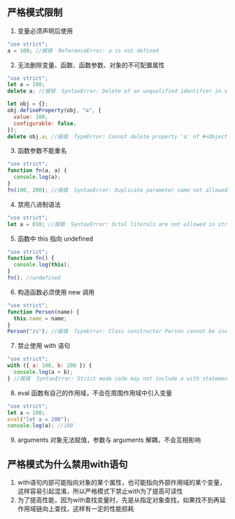 ## 严格模式限制

1. 变量必须声明后使用

```js
"use strict";
a = 100; //报错  ReferenceError: a is not defined
```

2. 无法删除变量、函数、函数参数、对象的不可配置属性

```js
"use strict";
let a = 100;
delete a; //报错  SyntaxError: Delete of an unqualified identifier in strict mode.

let obj = {};
obj.defineProperty(obj, "a", {
  value: 100,
  configurable: false,
});
delete obj.a; //报错  TypeError: Cannot delete property 'a' of #<Object>
```

3. 函数参数不能重名

```js
"use strict";
function fn(a, a) {
  console.log(a);
}
fn(100, 200); //报错  SyntaxError: Duplicate parameter name not allowed in this context
```

4. 禁用八进制语法

```js
"use strict";
let a = 010; //报错  SyntaxError: Octal literals are not allowed in strict mode.
```

5. 函数中 this 指向 undefined

```js
"use strict";
function fn() {
  console.log(this);
}
fn(); //undefined
```

6. 构造函数必须使用 new 调用

```js
"use strict";
function Person(name) {
  this.name = name;
}
Person("zs"); //报错  TypeError: Class constructor Person cannot be invoked without 'new'
```

7. 禁止使用 with 语句

```js
"use strict";
with ({ a: 100, b: 200 }) {
  console.log(a + b);
} //报错  SyntaxError: Strict mode code may not include a with statement
```

8. eval 函数有自己的作用域，不会在周围作用域中引入变量

```js
"use strict";
let a = 100;
eval("let a = 200");
console.log(a); //100
```

9. arguments 对象无法赋值，参数与 arguments 解耦，不会互相影响

## 严格模式为什么禁用with语句

1. with语句内部可能指向对象的某个属性，也可能指向外部作用域的某个变量，这样容易引起混淆，所以严格模式下禁止with为了提高可读性
2. 为了提高性能，因为with查找变量时，先是从指定对象查找，如果找不到再延作用域链向上查找，这样有一定的性能损耗